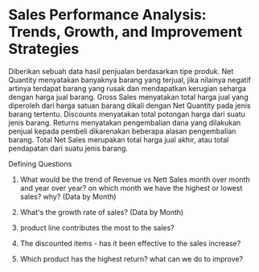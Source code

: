 # Sales Performance Analysis: Trends, Growth, and Improvement Strategies
Diberikan sebuah data hasil penjualan berdasarkan tipe produk. Net Quantity menyatakan banyaknya barang yang terjual, jika nilainya negatif artinya terdapat barang yang rusak dan mendapatkan kerugian seharga dengan harga jual barang. Gross Sales menyatakan total harga jual yang diperoleh dari harga satuan barang dikali dengan Net Quantity pada jenis barang tertentu. Discounts menyatakan total potongan harga dari suatu jenis barang. Returns menyatakan pengembalian dana yang dilakukan penjual kepada pembeli dikarenakan beberapa alasan pengembalian barang. Total Net Sales merupakan total harga jual akhir, atau total pendapatan dari suatu jenis barang.

Defining Questions

1. What would be the trend of Revenue vs Nett Sales month over month and year over year? on which month we have the highest or lowest sales? why? (Data by Month)

2. What's the growth rate of sales? (Data by Month)

3. product line contributes the most to the sales?

4. The discounted items - has it been effective to the sales increase?

5. Which product has the highest return? what can we do to improve?
